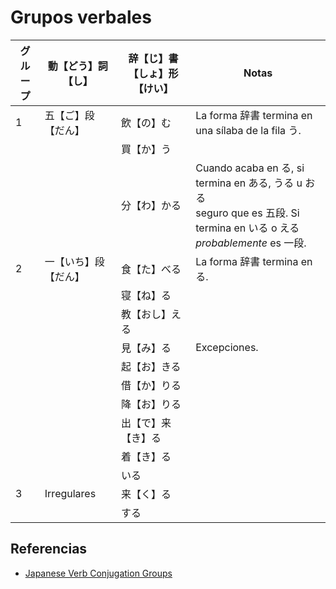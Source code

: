 # Grupos verbales

| グループ | 動【どう】詞【し】   | 辞【じ】書【しょ】形【けい】 | Notas                                                                                                               |
|------|-------------|----------------|---------------------------------------------------------------------------------------------------------------------|
| 1    | 五【ご】段【だん】   | 飲【の】む          | La forma 辞書 termina en una sílaba de la fila う.                                                                     |
|      |             | 買【か】う          |                                                                                                                     |
|      |             | 分【わ】かる         | Cuando acaba en る, si termina en ある, うる u おる<br> seguro que es 五段. Si termina en いる o える<br> _probablemente_ es 一段. |
| 2    | 一【いち】段【だん】  | 食【た】べる         | La forma 辞書 termina en る.                                                                                           |
|      |             | 寝【ね】る          |                                                                                                                     |
|      |             | 教【おし】える        |                                                                                                                     |
|      |             | 見【み】る          | Excepciones.                                                                                                        |
|      |             | 起【お】きる         |                                                                                                                     |
|      |             | 借【か】りる         |                                                                                                                     |
|      |             | 降【お】りる         |                                                                                                                     |
|      |             | 出【で】来【き】る      |                                                                                                                     |
|      |             | 着【き】る          |                                                                                                                     |
|      |             | いる             |                                                                                                                     |
| 3    | Irregulares | 来【く】る          |                                                                                                                     |
|      |             | する             |                                                                                                                     |

## Referencias

- [Japanese Verb Conjugation Groups](https://www.tofugu.com/japanese-grammar/verb-conjugation-groups/)
